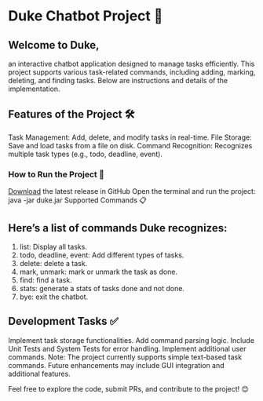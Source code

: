 # Duke Chatbot Project 🌟

## Welcome to Duke, 
an interactive chatbot application designed to manage tasks efficiently. This project supports various task-related commands, including adding, marking, deleting, and finding tasks. Below are instructions and details of the implementation.

## Features of the Project 🛠️
Task Management: Add, delete, and modify tasks in real-time.
File Storage: Save and load tasks from a file on disk.
Command Recognition: Recognizes multiple task types (e.g., todo, deadline, event).
### How to Run the Project 🚀
[Download](https://github.com/SheYuting/ip/tag/A-Jar) the latest release in GitHub
Open the terminal and run the project:
java -jar duke.jar
Supported Commands 📋

## Here’s a list of commands Duke recognizes:

1. list: Display all tasks.
2. todo, deadline, event: Add different types of tasks.
3. delete: delete a task.
4. mark, unmark: mark or unmark the task as done.
5. find: find a task.
6. stats: generate a stats of tasks done and not done.
7. bye: exit the chatbot.

## Development Tasks ✅
 Implement task storage functionalities.
 Add command parsing logic.
 Include Unit Tests and System Tests for error handling.
 Implement additional user commands.
Note: The project currently supports simple text-based task commands. Future enhancements may include GUI integration and additional features.

Feel free to explore the code, submit PRs, and contribute to the project! 😊
